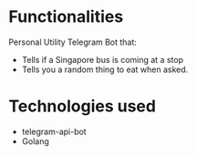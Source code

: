 # Functionalities

Personal Utility Telegram Bot that:
* Tells if a Singapore bus is coming at a stop 
* Tells you a random thing to eat when asked.

# Technologies used
* telegram-api-bot
* Golang